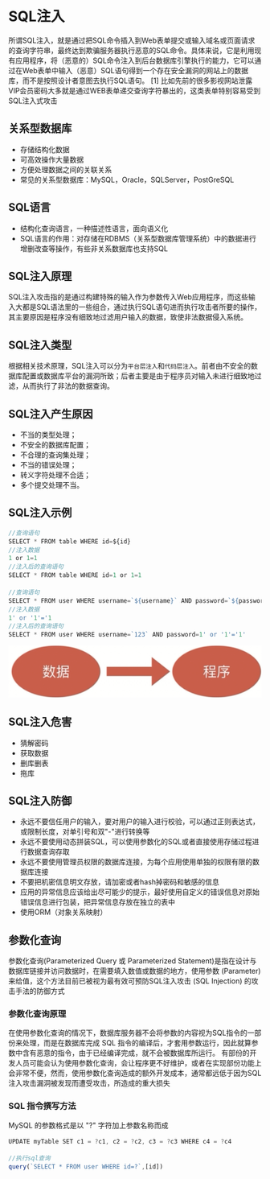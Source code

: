 # SQL注入

所谓SQL注入，就是通过把SQL命令插入到Web表单提交或输入域名或页面请求的查询字符串，最终达到欺骗服务器执行恶意的SQL命令。具体来说，它是利用现有应用程序，将（恶意的）SQL命令注入到后台数据库引擎执行的能力，它可以通过在Web表单中输入（恶意）SQL语句得到一个存在安全漏洞的网站上的数据库，而不是按照设计者意图去执行SQL语句。 [1]  比如先前的很多影视网站泄露VIP会员密码大多就是通过WEB表单递交查询字符暴出的，这类表单特别容易受到SQL注入式攻击

## 关系型数据库

- 存储结构化数据
- 可高效操作大量数据
- 方便处理数据之间的关联关系
- 常见的关系型数据库：MySQL，Oracle，SQLServer，PostGreSQL

## SQL语言

- 结构化查询语言，一种描述性语言，面向语义化
- SQL语言的作用：对存储在RDBMS（关系型数据库管理系统）中的数据进行增删改查等操作，有些非关系数据库也支持SQL

## SQL注入原理

SQL注入攻击指的是通过构建特殊的输入作为参数传入Web应用程序，而这些输入大都是SQL语法里的一些组合，通过执行SQL语句进而执行攻击者所要的操作，其主要原因是程序没有细致地过滤用户输入的数据，致使非法数据侵入系统。

## SQL注入类型

根据相关技术原理，SQL注入可以分为```平台层注入```和```代码层注入```。前者由不安全的数据库配置或数据库平台的漏洞所致；后者主要是由于程序员对输入未进行细致地过滤，从而执行了非法的数据查询。

## SQL注入产生原因

- 不当的类型处理；
- 不安全的数据库配置；
- 不合理的查询集处理；
- 不当的错误处理；
- 转义字符处理不合适；
- 多个提交处理不当。

## SQL注入示例

```javascript
//查询语句
SELECT * FROM table WHERE id=${id}
//注入数据
1 or 1=1
//注入后的查询语句
SELECT * FROM table WHERE id=1 or 1=1

//查询语句
SELECT * FROM user WHERE username=`${username}` AND password=`${password}`
//注入数据
1' or '1'='1
//注入后的查询语句
SELECT * FROM user WHERE username=`123` AND password=1' or '1'='1'
```

![SQL注入示例](../resources/7.png)

## SQL注入危害

- 猜解密码
- 获取数据
- 删库删表
- 拖库

## SQL注入防御

- 永远不要信任用户的输入，要对用户的输入进行校验，可以通过正则表达式，或限制长度，对单引号和双"-"进行转换等
- 永远不要使用动态拼装SQL，可以使用参数化的SQL或者直接使用存储过程进行数据查询存取
- 永远不要使用管理员权限的数据库连接，为每个应用使用单独的权限有限的数据库连接
- 不要把机密信息明文存放，请加密或者hash掉密码和敏感的信息
- 应用的异常信息应该给出尽可能少的提示，最好使用自定义的错误信息对原始错误信息进行包装，把异常信息存放在独立的表中
- 使用ORM（对象关系映射）

## 参数化查询

参数化查询(Parameterized Query 或 Parameterized Statement)是指在设计与数据库链接并访问数据时，在需要填入数值或数据的地方，使用参数 (Parameter) 来给值，这个方法目前已被视为最有效可预防SQL注入攻击 (SQL Injection) 的攻击手法的防御方式

### 参数化查询原理

在使用参数化查询的情况下，数据库服务器不会将参数的内容视为SQL指令的一部份来处理，而是在数据库完成 SQL 指令的编译后，才套用参数运行，因此就算参数中含有恶意的指令，由于已经编译完成，就不会被数据库所运行。 有部份的开发人员可能会认为使用参数化查询，会让程序更不好维护，或者在实现部份功能上会非常不便，然而，使用参数化查询造成的额外开发成本，通常都远低于因为SQL注入攻击漏洞被发现而遭受攻击，所造成的重大损失

### SQL 指令撰写方法

MySQL 的参数格式是以 "?" 字符加上参数名称而成

```javascript
UPDATE myTable SET c1 = ?c1, c2 = ?c2, c3 = ?c3 WHERE c4 = ?c4

//执行sql查询
query(`SELECT * FROM user WHERE id=?`,[id])
```

